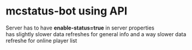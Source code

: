 # mcstatus-bot using API
Server has to have **enable-status=true** in server properties \
has slightly slower data refreshes for general info and a way slower data refreshe for online player list
